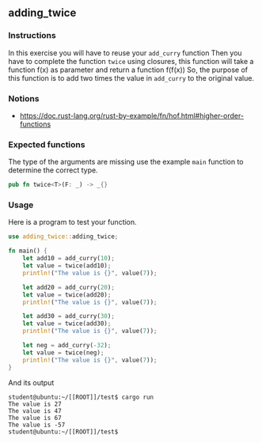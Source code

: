## adding_twice

### Instructions

In this exercise you will have to reuse your `add_curry` function
Then you have to complete the function `twice` using closures, this function will
take a function f(x) as parameter and return a function f(f(x))
So, the purpose of this function is to add two times the value in `add_curry` to the original value.

### Notions

- https://doc.rust-lang.org/rust-by-example/fn/hof.html#higher-order-functions

### Expected functions

The type of the arguments are missing use the example `main` function to determine the correct type.

```rust
pub fn twice<T>(F: _) -> _{}
```

### Usage

Here is a program to test your function.

```rust
use adding_twice::adding_twice;

fn main() {
    let add10 = add_curry(10);
    let value = twice(add10);
    println!("The value is {}", value(7));

    let add20 = add_curry(20);
    let value = twice(add20);
    println!("The value is {}", value(7));

    let add30 = add_curry(30);
    let value = twice(add30);
    println!("The value is {}", value(7));

    let neg = add_curry(-32);
    let value = twice(neg);
    println!("The value is {}", value(7));
}
```

And its output

```console
student@ubuntu:~/[[ROOT]]/test$ cargo run
The value is 27
The value is 47
The value is 67
The value is -57
student@ubuntu:~/[[ROOT]]/test$
```

